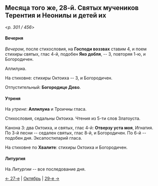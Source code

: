 
## Месяца того же, 28-й. Святых мучеников Терентия и Неонилы и детей их  

<*p. 301 / 456*>

#### Вечерня

*Вечером*, после стихословия, на **Господи воззвах** ставим 4, и поем стихиры святых, глас 4-й, 
подобен **Яко добля**, -- 3, повторяя 1-ю, и Богородичен. 

Аллилуиа. 

На стиховне: стихиры Октоиха -- 3, и Богородичен.

Отпустительный: **Богородице Дево**. 

#### Утреня

На *утрене*: **Аллилуиа** и Троичны гласа. 

Стихословия, седальны Октоиха. 
Чтения из 5-ти слов Златоуста.  

Канона 3: два Октоиха, и святых, глас 4-й: **Отверзу уста моя**, Игнатия. 
По 3-й песни -- седален святых, глас 8-й, и Богородичен.
По 6-й -- подобен дня. 
Эксапостиларий гласа. 

На стиховне по **Хвалите**: стихиры Октоиха и Богородичен. 

#### Литургия

На *Литургии* -- все последование дня. 

[← 27-е](10_27_EUR.ru.md) | [Октябрь](README.md#28-й) | [29-е →](10_29_EUR.ru.md)
